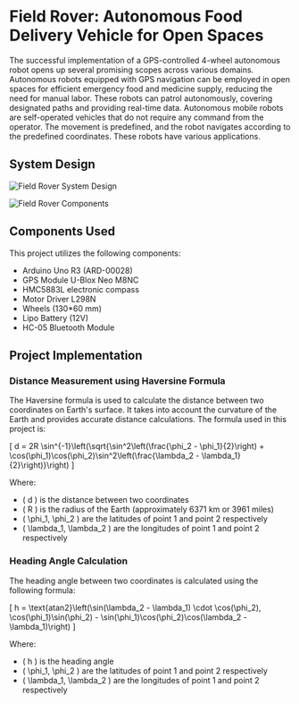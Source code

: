 # Field Rover: Autonomous Food Delivery Vehicle for Open Spaces

The successful implementation of a GPS-controlled 4-wheel autonomous robot opens up several promising scopes across various domains. Autonomous robots equipped with GPS navigation can be employed in open spaces for efficient emergency food and medicine supply, reducing the need for manual labor. These robots can patrol autonomously, covering designated paths and providing real-time data. Autonomous mobile robots are self-operated vehicles that do not require any command from the operator. The movement is predefined, and the robot navigates according to the predefined coordinates. These robots have various applications.

## System Design

![Field Rover System Design](https://github.com/sunzidulislam/Autonomous-CAR-System-project-/assets/60359567/bb462654-4530-4a67-8d2f-fc3a1c9a0dc7)

![Field Rover Components](https://github.com/sunzidulislam/Autonomous-CAR-System-project-/assets/60359567/c899c367-e31d-475c-a2aa-10d883bd754b)

## Components Used

This project utilizes the following components:

- Arduino Uno R3 (ARD-00028)
- GPS Module U-Blox Neo M8NC
- HMC5883L electronic compass
- Motor Driver L298N
- Wheels (130*60 mm)
- Lipo Battery (12V)
- HC-05 Bluetooth Module

## Project Implementation

### Distance Measurement using Haversine Formula

The Haversine formula is used to calculate the distance between two coordinates on Earth's surface. It takes into account the curvature of the Earth and provides accurate distance calculations. The formula used in this project is:

\[ d = 2R \sin^{-1}\left(\sqrt{\sin^2\left(\frac{\phi_2 - \phi_1}{2}\right) + \cos(\phi_1)\cos(\phi_2)\sin^2\left(\frac{\lambda_2 - \lambda_1}{2}\right)}\right) \]

Where:
- \( d \) is the distance between two coordinates
- \( R \) is the radius of the Earth (approximately 6371 km or 3961 miles)
- \( \phi_1, \phi_2 \) are the latitudes of point 1 and point 2 respectively
- \( \lambda_1, \lambda_2 \) are the longitudes of point 1 and point 2 respectively

### Heading Angle Calculation

The heading angle between two coordinates is calculated using the following formula:

\[ h = \text{atan2}\left(\sin(\lambda_2 - \lambda_1) \cdot \cos(\phi_2), \cos(\phi_1)\sin(\phi_2) - \sin(\phi_1)\cos(\phi_2)\cos(\lambda_2 - \lambda_1)\right) \]

Where:
- \( h \) is the heading angle
- \( \phi_1, \phi_2 \) are the latitudes of point 1 and point 2 respectively
- \( \lambda_1, \lambda_2 \) are the longitudes of point 1 and point 2 respectively
